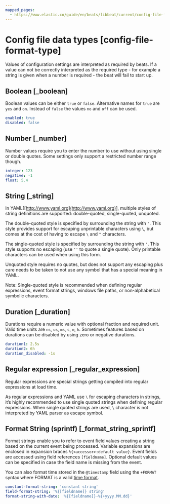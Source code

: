 ```yaml
---
mapped_pages:
  - https://www.elastic.co/guide/en/beats/libbeat/current/config-file-format-type.html
---
```


# Config file data types [config-file-format-type]

Values of configuration settings are interpreted as required by beats. If a value can not be correctly interpreted as the required type - for example a string is given when a number is required - the beat will fail to start up.

## Boolean [_boolean]

Boolean values can be either `true` or `false`. Alternative names for `true` are `yes` and `on`. Instead of `false` the values `no` and `off` can be used.

```yaml
enabled: true
disabled: false
```


## Number [_number]

Number values require you to enter the number to use without using single or double quotes. Some settings only support a restricted number range though.

```yaml
integer: 123
negative: -1
float: 5.4
```


## String [_string]

In YAML[[http://www.yaml.org](http://www.yaml.org)], multiple styles of string definitions are supported: double-quoted, single-quoted, unquoted.

The double-quoted style is specified by surrounding the string with `"`. This style provides support for escaping unprintable characters using `\`, but comes at the cost of having to escape `\` and `"` characters.

The single-quoted style is specified by surrounding the string with `'`. This style supports no escaping (use `''` to quote a single quote). Only printable characters can be used when using this form.

Unquoted style requires no quotes, but does not support any escaping plus care needs to be taken to not use any symbol that has a special meaning in YAML.

Note: Single-quoted style is recommended when defining regular expressions, event format strings, windows file paths, or non-alphabetical symbolic characters.


## Duration [_duration]

Durations require a numeric value with optional fraction and required unit. Valid time units are `ns`, `us`, `ms`, `s`, `m`, `h`. Sometimes features based on durations can be disabled by using zero or negative durations.

```yaml
duration1: 2.5s
duration2: 6h
duration_disabled: -1s
```


## Regular expression [_regular_expression]

Regular expressions are special strings getting compiled into regular expressions at load time.

As regular expressions and YAML use `\` for escaping characters in strings, it’s highly recommended to use single quoted strings when defining regular expressions. When single quoted strings are used, `\` character is not interpreted by YAML parser as escape symbol.


## Format String (sprintf) [_format_string_sprintf]

Format strings enable you to refer to event field values creating a string based on the current event being processed. Variable expansions are enclosed in expansion braces `%{<accessor>:default value}`. Event fields are accessed using field references `[fieldname]`. Optional default values can be specified in case the field name is missing from the event.

You can also format time stored in the `@timestamp` field using the `+FORMAT` syntax where FORMAT is a valid [time format](https://godoc.org/github.com/elastic/beats/libbeat/common/dtfmt).

```yaml
constant-format-string: 'constant string'
field-format-string: '%{[fieldname]} string'
format-string-with-date: '%{[fieldname]}-%{+yyyy.MM.dd}'
```



